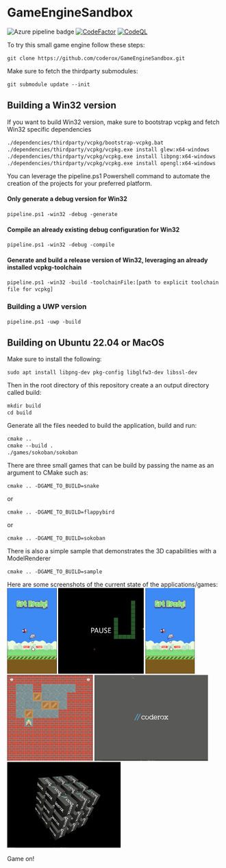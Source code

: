 # GameEngineSandbox

![Azure pipeline badge](https://coderox.visualstudio.com/Game%20Engine%20Sandbox/_apis/build/status/Build%20master%20branch)
[![CodeFactor](https://www.codefactor.io/repository/github/johanlindfors/gameenginesandbox/badge)](https://www.codefactor.io/repository/github/johanlindfors/gameenginesandbox)
[![CodeQL](https://github.com/johanlindfors/GameEngineSandbox/actions/workflows/codeql-analysis.yml/badge.svg)](https://github.com/johanlindfors/GameEngineSandbox/actions/workflows/codeql-analysis.yml)

To try this small game engine follow these steps:
```
git clone https://github.com/coderox/GameEngineSandbox.git
```

Make sure to fetch the thirdparty submodules:
```
git submodule update --init
```

## Building a Win32 version
If you want to build Win32 version, make sure to bootstrap vcpkg and fetch Win32 specific dependencies

```
./dependencies/thirdparty/vcpkg/bootstrap-vcpkg.bat
./dependencies/thirdparty/vcpkg/vcpkg.exe install glew:x64-windows
./dependencies/thirdparty/vcpkg/vcpkg.exe install libpng:x64-windows
./dependencies/thirdparty/vcpkg/vcpkg.exe install opengl:x64-windows
```

You can leverage the pipeline.ps1 Powershell command to automate the creation of the projects for your preferred platform.

#### Only generate a debug version for Win32
```
pipeline.ps1 -win32 -debug -generate
```

#### Compile an already existing debug configuration for Win32
```
pipeline.ps1 -win32 -debug -compile
```

#### Generate and build a release version of Win32, leveraging an already installed vcpkg-toolchain
```
pipeline.ps1 -win32 -build -toolchainFile:[path to explicit toolchain file for vcpkg]
```
### Building a UWP version
```
pipeline.ps1 -uwp -build
```

## Building on Ubuntu 22.04 or MacOS
Make sure to install the following:
```
sudo apt install libpng-dev pkg-config libglfw3-dev libssl-dev
```

Then in the root directory of this repository create a an output directory called build:
```
mkdir build
cd build
```

Generate all the files needed to build the application, build and run:
```
cmake ..
cmake --build .
./games/sokoban/sokoban
```

There are three small games that can be build by passing the name as an argument to CMake such as:

```
cmake .. -DGAME_TO_BUILD=snake
```
or
```
cmake .. -DGAME_TO_BUILD=flappybird
```
or
```
cmake .. -DGAME_TO_BUILD=sokoban
```

There is also a simple sample that demonstrates the 3D capabilities with a ModelRenderer
```
cmake .. -DGAME_TO_BUILD=sample
```

Here are some screenshots of the current state of the applications/games:
<img src="https://raw.githubusercontent.com/johanlindfors/GameEngineSandbox/main/docs/flappybird_screenshot.png" height="200"/>
<img src="https://raw.githubusercontent.com/johanlindfors/GameEngineSandbox/main/docs/snake_screenshot.png" height="200"/>
<img src="https://raw.githubusercontent.com/johanlindfors/GameEngineSandbox/main/docs/flappybird_screenshot.png" height="200"/>
<img src="https://raw.githubusercontent.com/johanlindfors/GameEngineSandbox/main/docs/sokoban_screenshot.png" height="200"/>
<img src="https://raw.githubusercontent.com/johanlindfors/GameEngineSandbox/main/docs/sample_screenshot1.png" height="200"/>
<img src="https://raw.githubusercontent.com/johanlindfors/GameEngineSandbox/main/docs/sample_screenshot2.png" height="200"/>

Game on!